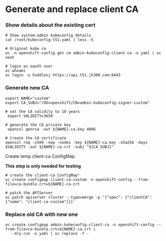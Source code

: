 # Generate and replace client CA
 
### Show details about the existing cert

```shell
# Show system:admin kubeconfig details
cat /root/kubeconfig-t51.yaml | less -S

# Original kube ca
oc -n openshift-config get cm admin-kubeconfig-client-ca -o yaml | oc neat

# login as oauth user
oc whoami
oc login -u huddlesj https://api.t51.jk308.com:6443
```

### Generate new CA

```shell
export NAME="custom"
export CA_SUBJ="/OU=openshift/CN=admin-kubeconfig-signer-custom"

# set the CA validity to 10 years
 export VALIDITY=3650

# generate the CA private key
 openssl genrsa -out ${NAME}-ca.key 4096

# Create the CA certificate
openssl req -x509 -new -nodes -key ${NAME}-ca.key -sha256 -days $VALIDITY -out ${NAME}-ca.crt -subj "${CA_SUBJ}"
```


Create temp client-ca ConfigMap

**This step is only needed for testing**

```shell
# create the client-ca ConfigMap"
oc create configmap client-ca-custom -n openshift-config --from-file=ca-bundle.crt=${NAME}-ca.crt

# patch the APIServer
oc patch apiserver cluster --type=merge -p '{"spec": {"clientCA": {"name": "client-ca-custom"}}}'
```


### Replace old CA with new one

```shell
oc create configmap admin-kubeconfig-client-ca -n openshift-config --from-file=ca-bundle.crt=${NAME}-ca.crt \
  --dry-run -o yaml | oc replace -f -
```
